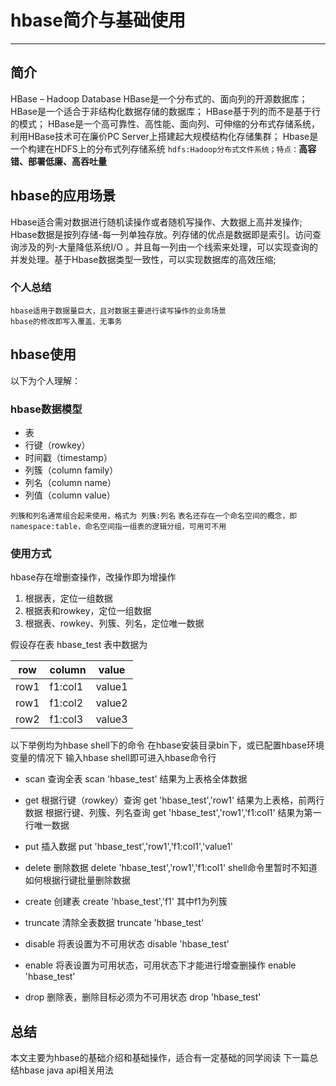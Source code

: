 # hbase简介与基础使用
---
## 简介
HBase – Hadoop Database
HBase是一个分布式的、面向列的开源数据库；  
HBase是一个适合于非结构化数据存储的数据库；
HBase基于列的而不是基于行的模式；
HBase是一个高可靠性、高性能、面向列、可伸缩的分布式存储系统，利用HBase技术可在廉价PC Server上搭建起大规模结构化存储集群；
Hbase是一个构建在HDFS上的分布式列存储系统
`hdfs:Hadoop分布式文件系统；特点：`**高容错、部署低廉、高吞吐量**

## hbase的应用场景

Hbase适合需对数据进行随机读操作或者随机写操作、大数据上高并发操作;
Hbase数据是按列存储-每一列单独存放。列存储的优点是数据即是索引。访问查询涉及的列-大量降低系统I/O 。并且每一列由一个线索来处理，可以实现查询的并发处理。基于Hbase数据类型一致性，可以实现数据库的高效压缩;
### 个人总结
	hbase适用于数据量巨大，且对数据主要进行读写操作的业务场景
	hbase的修改即写入覆盖、无事务

## hbase使用
以下为个人理解：
### hbase数据模型

+ 表
+ 行键（rowkey）
+ 时间戳（timestamp）
+ 列簇（column family）
+ 列名（column name）
+ 列值（column value）

`列簇和列名通常组合起来使用，格式为 列簇:列名`
`表名还存在一个命名空间的概念，即 namespace:table，命名空间指一组表的逻辑分组，可用可不用`
### 使用方式
hbase存在增删查操作，改操作即为增操作
1. 根据表，定位一组数据
2. 根据表和rowkey，定位一组数据
3. 根据表、rowkey、列簇、列名，定位唯一数据 




假设存在表 hbase_test
表中数据为

row|column|value
----|----|----
row1|f1:col1|value1
row1|f1:col2|value2
row2|f1:col3|value3

以下举例均为hbase shell下的命令
在hbase安装目录bin下，或已配置hbase环境变量的情况下
输入hbase shell即可进入hbase命令行

+ scan
查询全表
		scan 'hbase_test'
		结果为上表格全体数据


+ get
根据行键（rowkey）查询
		get 'hbase_test','row1'
		结果为上表格，前两行数据
根据行键、列簇、列名查询
		get 'hbase_test','row1','f1:col1'
		结果为第一行唯一数据
+ put
插入数据
		put 'hbase_test','row1','f1:col1','value1'
+ delete
删除数据
		delete 'hbase_test','row1','f1:col1'
		shell命令里暂时不知道如何根据行键批量删除数据
+ create
创建表
		create 'hbase_test','f1'
		其中f1为列簇
+ truncate
清除全表数据
		truncate 'hbase_test'
+ disable
将表设置为不可用状态
		disable 'hbase_test'
+ enable
将表设置为可用状态，可用状态下才能进行增查删操作
		enable 'hbase_test'
+ drop
删除表，删除目标必须为不可用状态
		drop 'hbase_test'
	

## 总结

本文主要为hbase的基础介绍和基础操作，适合有一定基础的同学阅读
下一篇总结hbase java api相关用法

